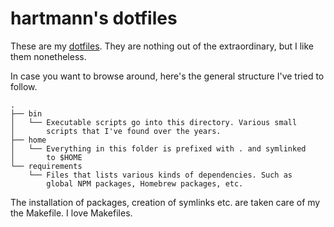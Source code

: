 # hartmann's dotfiles

These are my [dotfiles][dotfiles]. They are nothing out of the
extraordinary, but I like them nonetheless.

In case you want to browse around, here's the general structure
I've tried to follow.

    .
    ├── bin
    │   └── Executable scripts go into this directory. Various small
    │       scripts that I've found over the years.
    ├── home
    │   └── Everything in this folder is prefixed with . and symlinked
    │       to $HOME
    └── requirements
        └── Files that lists various kinds of dependencies. Such as
            global NPM packages, Homebrew packages, etc.

The installation of packages, creation of symlinks etc. are taken care
of my the Makefile. I love Makefiles.

[dotfiles]: https://dotfiles.github.io/
